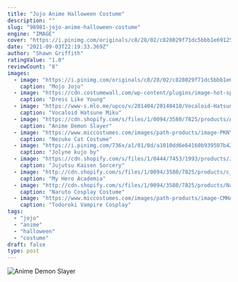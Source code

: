 ```yaml
---
title: "Jojo Anime Halloween Costume"
description: ""
slug: "98981-jojo-anime-halloween-costume"
engine: "IMAGE"
cover: "https://i.pinimg.com/originals/c8/28/02/c828029f71dc5bbb1e691257cdb9a40c.jpg"
date: "2021-09-03T22:19:33.369Z"
author: "Shawn Griffith"
ratingValue: "1.0"
reviewCount: "8"
images:
  - image: "https://i.pinimg.com/originals/c8/28/02/c828029f71dc5bbb1e691257cdb9a40c.jpg"
    caption: "Mojo Jojo"
  - image: "https://cdn.costumewall.com/wp-content/plugins/image-hot-spotter/images/YoungJosephJoestarCosplayCostume.jpg"
    caption: "Dress Like Young"
  - image: "https://www-s.mlo.me/upco/v/201404/20140410/Vocaloid-Hatsune-Miku-Cosplay-Costume-10286-6.jpg"
    caption: "Vocaloid Hatsune Miku"
  - image: "https://cdn.shopify.com/s/files/1/0094/3580/7825/products/Anime_Demon_Slayer_Kimetsu_no_Yaiba_Zenitsu_Agatsuma_Cosplay_Costume_4_1200x1200.jpg?v=1558533895"
    caption: "Anime Demon Slayer"
  - image: "https://www.miccostumes.com/images/path-products/image-PKNY001N-2.jpg/&width=1200&height=1200&a.jpg"
    caption: "Nezuko Cat Costume"
  - image: "https://i.pinimg.com/736x/a1/01/0d/a1010dd6e64160b939507b4288b0cb49.jpg"
    caption: "Jolyne kujo by"
  - image: "https://cdn.shopify.com/s/files/1/0444/7453/1993/products/JujutsuKaisenSorceryFightTogeInumakiHalloweenCosplayCostume_580x@2x.jpg?v=1619747938"
    caption: "Jujutsu Kaisen Sorcery"
  - image: "http://cdn.shopify.com/s/files/1/0094/3580/7825/products/c_1200x1200.jpg?v=1560677895"
    caption: "My Hero Academia"
  - image: "http://cdn.shopify.com/s/files/1/0094/3580/7825/products/Naruto-Ninja-Sasuke-Uchiha-2nd-Itachi-Cosplay-Costume-Blue-Set_5_456d60e8-4a43-4189-885f-8f39f456db64_1200x1200.jpg?v=1560515601"
    caption: "Naruto Cosplay Costume"
  - image: "https://www.miccostumes.com/images/path-products/image-CMHA1809STH.jpg/&width=456&height=668&original=77s8AgZSGN6A"
    caption: "Todoroki Vampire Cosplay"
tags:
  - "jojo"
  - "anime"
  - "halloween"
  - "costume"
draft: false
type: post
---
```



![Anime Demon Slayer](https://cdn.shopify.com/s/files/1/0094/3580/7825/products/Anime_Demon_Slayer_Kimetsu_no_Yaiba_Zenitsu_Agatsuma_Cosplay_Costume_4_1200x1200.jpg?v=1558533895 "Anime Demon Slayer")


<!--inArticleAds-->

<!--galleryOne-->


<!--inArticleAds-->

<!--galleryTwo-->


<!--galleryThree-->

